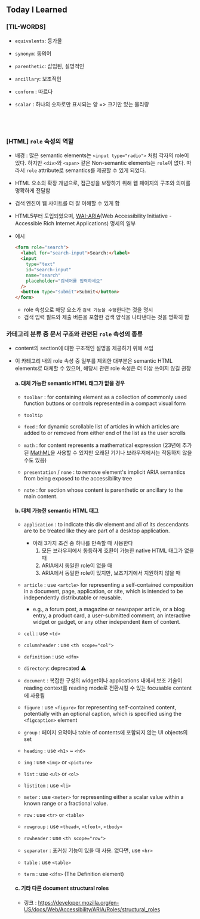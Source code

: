 ## Today I Learned

### [TIL-WORDS]

- `equivalents`: 등가물

- `synonym`: 동의어

- `parenthetic`: 삽입된, 설명적인

- `ancillary`: 보조적인

- `conform` : 따르다

- `scalar` : 하나의 숫자로만 표시되는 양 => 크기만 있는 물리량

## <br />

### [HTML] `role` 속성의 역할

- 배경 : 많은 semantic elements는 `<input type="radio">` 처럼 각자의 role이 있다. 하지만 `<div>`와 `<span>` 같은 Non-semantic elements는 `role`이 없다. 따라서 `role` attribute로 semantics를 제공할 수 있게 되었다.

- HTML 요소의 확장 개념으로, 접근성을 보장하기 위해 웹 페이지의 구조와 의미를 명확하게 전달함

- 검색 엔진이 웹 사이트를 더 잘 이해할 수 있게 함

- HTML5부터 도입되었으며, [WAI-ARIA](//2408/240801.md#accessibility-wai-ariaweb-accessibility-initiative---accessible-rich-internet-applications)(Web Accessibility Initiative - Accessible Rich Internet Applications) 명세의 일부

- 예시
  ```html
  <form role="search">
    <label for="search-input">Search:</label>
    <input
      type="text"
      id="search-input"
      name="search"
      placeholder="검색어를 입력하세요"
    />
    <button type="submit">Submit</button>
  </form>
  ```
  - role 속성으로 해당 요소가 `검색 기능을 수행`한다는 것을 명시
  - 검색 입력 필드와 제출 버튼을 포함한 검색 양식을 나타낸다는 것을 명확히 함

### 카테고리 분류 중 문서 구조와 관련된 `role` 속성의 종류

- content의 section에 대한 구조적인 설명을 제공하기 위해 쓰임

- 이 카테고리 내의 role 속성 중 일부를 제외한 대부분은 semantic HTML elements로 대체할 수 있으며, 해당시 관련 role 속성은 더 이상 쓰이지 않길 권장

  #### a. 대체 가능한 semantic HTML 태그가 없을 경우

  - `toolbar` : for containing element as a collection of commonly used function buttons or controls represented in a compact visual form

  - `tooltip`

  - `feed` : for dynamic scrollable list of articles in which articles are added to or removed from either end of the list as the user scrolls

  - `math` : for content represents a mathematical expression (23년에 추가된 [MathML](https://developer.mozilla.org/en-US/docs/Web/MathML)을 사용할 수 있지만 오래된 기기나 브라우저에서는 작동하지 않을 수도 있음)

  - `presentation` / `none` : to remove element's implicit ARIA semantics from being exposed to the accessibility tree

  - `note` : for section whose content is parenthetic or ancillary to the main content.

  #### b. 대체 가능한 semantic HTML 태그

  - `application` : to indicate this div element and all of its descendants are to be treated like they are part of a desktop application.

    - 아래 3가지 조건 중 하나를 만족할 때 사용한다
      1. 모든 브라우저에서 동등하게 호환이 가능한 native HTML 태그가 없을 때
      2. ARIA에서 동일한 role이 없을 때
      3. ARIA에서 동일한 role이 있지만, 보조기기에서 지원하지 않을 때

  - `article` : use `<artcle>` for representing a self-contained composition in a document, page, application, or site, which is intended to be independently distributable or reusable.

    - e.g., a forum post, a magazine or newspaper article, or a blog entry, a product card, a user-submitted comment, an interactive widget or gadget, or any other independent item of content.

  - `cell` : use `<td>`

  - `columnheader` : use `<th scope="col">`

  - `definition` : use `<dfn>`

  - `directory`: deprecated ⚠️

  - `document` : 복잡한 구성의 widget이나 applications 내에서 보조 기술이 reading context를 reading mode로 전환시킬 수 있는 focusable content에 사용됨

  - `figure` : use `<figure>` for representing self-contained content, potentially with an optional caption, which is specified using the `<figcaption>` element

  - `group` : 페이지 요약이나 table of contents에 포함되지 않는 UI objects의 set

  - `heading` : use `<h1>` ~ `<h6>`

  - `img` : use `<img>` or `<picture>`

  - `list` : use `<ul>` or `<ol>`

  - `listitem` : use `<li>`

  - `meter` : use `<meter>` for representing either a scalar value within a known range or a fractional value.

  - `row` : use `<tr>` or `<table>`

  - `rowgroup` : use `<thead>`, `<tfoot>`, `<tbody>`

  - `rowheader` : use `<th scope="row">`

  - `separator` : 포커싱 기능이 있을 때 사용. 없다면, use `<hr>`

  - `table` : use `<table>`

  - `term` : use `<dfn>` (The Definition element)

  #### c. 기타 다른 document structural roles

  - 링크 : https://developer.mozilla.org/en-US/docs/Web/Accessibility/ARIA/Roles/structural_roles
